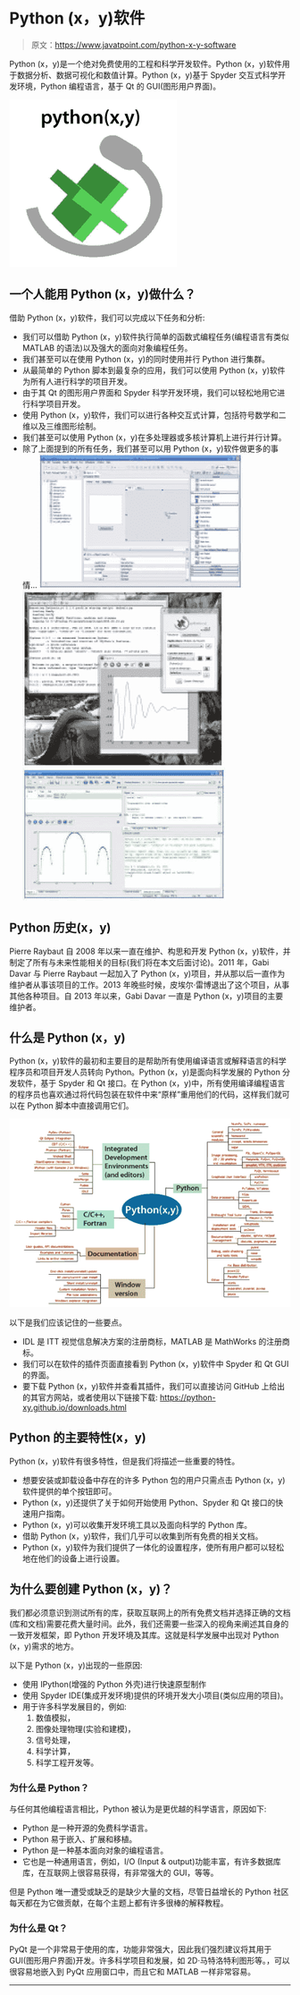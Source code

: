 # Python (x，y)软件

> 原文：<https://www.javatpoint.com/python-x-y-software>

Python (x，y)是一个绝对免费使用的工程和科学开发软件。Python (x，y)软件用于数据分析、数据可视化和数值计算。Python (x，y)基于 Spyder 交互式科学开发环境，Python 编程语言，基于 Qt 的 GUI(图形用户界面)。

![Python (x,y) Software](img/43e95b3b0c8775436f55cf19eef647c4.png)

## 一个人能用 Python (x，y)做什么？

借助 Python (x，y)软件，我们可以完成以下任务和分析:

*   我们可以借助 Python (x，y)软件执行简单的函数式编程任务(编程语言有类似 MATLAB 的语法)以及强大的面向对象编程任务。
*   我们甚至可以在使用 Python (x，y)的同时使用并行 Python 进行集群。
*   从最简单的 Python 脚本到最复杂的应用，我们可以使用 Python (x，y)软件为所有人进行科学的项目开发。
*   由于其 Qt 的图形用户界面和 Spyder 科学开发环境，我们可以轻松地用它进行科学项目开发。
*   使用 Python (x，y)软件，我们可以进行各种交互式计算，包括符号数学和二维以及三维图形绘制。
*   我们甚至可以使用 Python (x，y)在多处理器或多核计算机上进行并行计算。
*   除了上面提到的所有任务，我们甚至可以用 Python (x，y)软件做更多的事情...
    ![Python (x,y) Software](img/cf921e6b4d445ab6f9c734127ea9a906.png)
    ![Python (x,y) Software](img/ab7e52dd3810ccbb77b0a07b18902fcd.png)
    ![Python (x,y) Software](img/fd81946d58807787f39d3a0705029c37.png)

## Python 历史(x，y)

Pierre Raybaut 自 2008 年以来一直在维护、构思和开发 Python (x，y)软件，并制定了所有与未来性能相关的目标(我们将在本文后面讨论)。2011 年，Gabi Davar 与 Pierre Raybaut 一起加入了 Python (x，y)项目，并从那以后一直作为维护者从事该项目的工作。2013 年晚些时候，皮埃尔·雷博退出了这个项目，从事其他各种项目。自 2013 年以来，Gabi Davar 一直是 Python (x，y)项目的主要维护者。

## 什么是 Python (x，y)

Python (x，y)软件的最初和主要目的是帮助所有使用编译语言或解释语言的科学程序员和项目开发人员转向 Python。Python (x，y)是面向科学发展的 Python 分发软件，基于 Spyder 和 Qt 接口。在 Python (x，y)中，所有使用编译编程语言的程序员也喜欢通过将代码包装在软件中来“原样”重用他们的代码，这样我们就可以在 Python 脚本中直接调用它们。

![Python (x,y) Software](img/96cf4faf06cdab891ce879d4e2a5f68e.png)

以下是我们应该记住的一些要点。

*   IDL 是 ITT 视觉信息解决方案的注册商标，MATLAB 是 MathWorks 的注册商标。
*   我们可以在软件的插件页面直接看到 Python (x，y)软件中 Spyder 和 Qt GUI 的界面。
*   要下载 Python (x，y)软件并查看其插件，我们可以直接访问 GitHub 上给出的其官方网站，或者使用以下链接下载:
    https://python-xy.github.io/downloads.html

## Python 的主要特性(x，y)

Python (x，y)软件有很多特性，但是我们将描述一些重要的特性。

*   想要安装或卸载设备中存在的许多 Python 包的用户只需点击 Python (x，y)软件提供的单个按钮即可。
*   Python (x，y)还提供了关于如何开始使用 Python、Spyder 和 Qt 接口的快速用户指南。
*   Python (x，y)可以收集开发环境工具以及面向科学的 Python 库。
*   借助 Python (x，y)软件，我们几乎可以收集到所有免费的相关文档。
*   Python (x，y)软件为我们提供了一体化的设置程序，使所有用户都可以轻松地在他们的设备上进行设置。

## 为什么要创建 Python (x，y)？

我们都必须意识到测试所有的库，获取互联网上的所有免费文档并选择正确的文档(库和文档)需要花费大量时间。此外，我们还需要一些深入的视角来阐述其自身的一致开发框架，即 Python 开发环境及其库。这就是科学发展中出现对 Python (x，y)需求的地方。

以下是 Python (x，y)出现的一些原因:

*   使用 IPython(增强的 Python 外壳)进行快速原型制作
*   使用 Spyder IDE(集成开发环境)提供的环境开发大小项目(类似应用的项目)。
*   用于许多科学发展目的，例如:
    1.  数值模拟，
    2.  图像处理物理(实验和建模)，
    3.  信号处理，
    4.  科学计算，
    5.  科学工程开发等。

### 为什么是 Python？

与任何其他编程语言相比，Python 被认为是更优越的科学语言，原因如下:

*   Python 是一种开源的免费科学语言。
*   Python 易于嵌入、扩展和移植。
*   Python 是一种基本面向对象的编程语言。
*   它也是一种通用语言，例如，I/O (Input & output)功能丰富，有许多数据库库，在互联网上很容易获得，有非常强大的 GUI，等等。

但是 Python 唯一遭受或缺乏的是缺少大量的文档，尽管日益增长的 Python 社区每天都在为它做贡献，在每个主题上都有许多很棒的解释教程。

### 为什么是 Qt？

PyQt 是一个非常易于使用的库，功能非常强大，因此我们强烈建议将其用于 GUI(图形用户界面)开发。许多科学项目和发展，如 2D·马特洛特利图形等。，可以很容易地嵌入到 PyQt 应用窗口中，而且它和 MATLAB 一样非常容易。

* * *